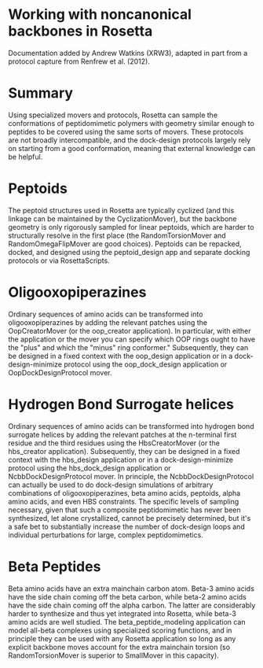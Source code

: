 # Working with noncanonical backbones in Rosetta
Documentation added by Andrew Watkins (XRW3), adapted in part from a protocol capture from Renfrew et al. (2012).

Summary
==================
Using specialized movers and protocols, Rosetta can sample the conformations of peptidomimetic polymers with geometry similar enough to peptides to be covered using the same sorts of movers.
These protocols are not broadly intercompatible, and the dock-design protocols largely rely on starting from a good conformation, meaning that external knowledge can be helpful.

Peptoids
==================
The peptoid structures used in Rosetta are typically cyclized (and this linkage can be maintained by the CyclizationMover), but the backbone geometry is only rigorously sampled for linear peptoids, which are harder to structurally resolve in the first place (the RandomTorsionMover and RandomOmegaFlipMover are good choices).
Peptoids can be repacked, docked, and designed using the peptoid_design app and separate docking protocols or via RosettaScripts.

Oligooxopiperazines
==================
Ordinary sequences of amino acids can be transformed into oligooxopiperazines by adding the relevant patches using the OopCreatorMover (or the oop_creator application).
In particular, with either the application or the mover you can specify which OOP rings ought to have the "plus" and which the "minus" ring conformer."
Subsequently, they can be designed in a fixed context with the oop_design application or in a dock-design-minimize protocol using the oop_dock_design application or OopDockDesignProtocol mover.

Hydrogen Bond Surrogate helices
==================
Ordinary sequences of amino acids can be transformed into hydrogen bond surrogate helices by adding the relevant patches at the n-terminal first residue and the third residues using the HbsCreatorMover (or the hbs_creator application).
Subsequently, they can be designed in a fixed context with the hbs_design application or in a dock-design-minimize protocol using the hbs_dock_design application or NcbbDockDesignProtocol mover.
In principle, the NcbbDockDesignProtocol can actually be used to do dock-design simulations of arbitrary combinations of oligooxopiperazines, beta amino acids, peptoids, alpha amino acids, and even HBS constraints.
The specific levels of sampling necessary, given that such a composite peptidomimetic has never been synthesized, let alone crystallized, cannot be precisely determined, but it's a safe bet to substantially increase the number of dock-design loops and individual perturbations for large, complex peptidomimetics.

Beta Peptides
==================
Beta amino acids have an extra mainchain carbon atom.
Beta-3 amino acids have the side chain coming off the beta carbon, while beta-2 amino acids have the side chain coming off the alpha carbon.
The latter are considerably harder to synthesize and thus yet integrated into Rosetta, while beta-3 amino acids are well studied. 
The beta_peptide_modeling application can model all-beta complexes using specialized scoring functions, and in principle they can be used with any Rosetta application so long as any explicit backbone moves account for the extra mainchain torsion (so RandomTorsionMover is superior to SmallMover in this capacity).
